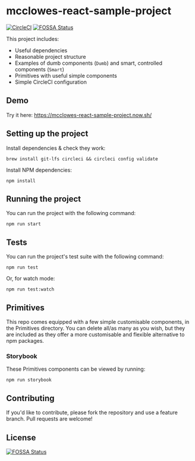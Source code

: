 # mcclowes-react-sample-project

[![CircleCI](https://circleci.com/gh/mcclowes/mcclowes-react-sample-project.svg?style=svg)](https://circleci.com/gh/mcclowes/mcclowes-react-sample-project)
[![FOSSA Status](https://app.fossa.com/api/projects/git%2Bgithub.com%2Fmcclowes%2Fmcclowes-react-sample-project.svg?type=shield)](https://app.fossa.com/projects/git%2Bgithub.com%2Fmcclowes%2Fmcclowes-react-sample-project?ref=badge_shield)

This project includes:

- Useful dependencies
- Reasonable project structure
- Examples of dumb components (`Dumb`) and smart, controlled components (`Smart`)
- Primitives with useful simple components
- Simple CircleCI configuration

## Demo

Try it here: https://mcclowes-react-sample-project.now.sh/

## Setting up the project

Install dependencies & check they work:

`brew install git-lfs circleci && circleci config validate`

Install NPM dependencies:

`npm install`

## Running the project

You can run the project with the following command:

`npm run start`

## Tests

You can run the project's test suite with the following command:

`npm run test`

Or, for watch mode:

`npm run test:watch`

## Primitives

This repo comes equipped with a few simple customisable components, in the Primitives directory. You can delete all/as many as you wish, but they are included as they offer a more customisable and flexible alternative to npm packages.

### Storybook

These Primitives components can be viewed by running:

`npm run storybook`

## Contributing

If you'd like to contribute, please fork the repository and use a feature branch. Pull requests are welcome!

## License

[![FOSSA Status](https://app.fossa.com/api/projects/git%2Bgithub.com%2Fmcclowes%2Fmcclowes-react-sample-project.svg?type=large)](https://app.fossa.com/projects/git%2Bgithub.com%2Fmcclowes%2Fmcclowes-react-sample-project?ref=badge_large)
